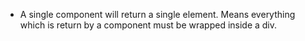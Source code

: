 - A single component will return a single element. Means everything which is return by a component must be wrapped inside a 
    div.